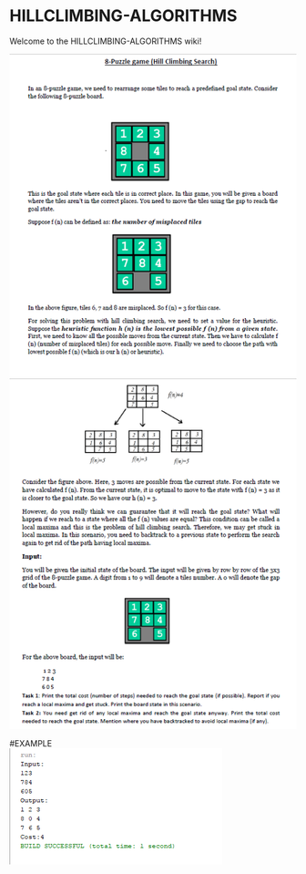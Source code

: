 # HILLCLIMBING-ALGORITHMS
Welcome to the HILLCLIMBING-ALGORITHMS wiki!

![](https://github.com/Muhaiminur/HILLCLIMBING-ALGORITHMS/blob/master/Q1.PNG)
![](https://github.com/Muhaiminur/HILLCLIMBING-ALGORITHMS/blob/master/Q2.PNG)

#EXAMPLE  
![](https://github.com/Muhaiminur/HILLCLIMBING-ALGORITHMS/blob/master/OUTPUT.PNG)
